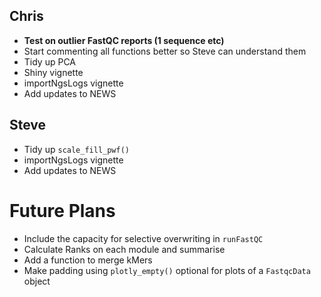 ## Chris
- **Test on outlier FastQC reports (1 sequence etc)**
- Start commenting all functions better so Steve can understand them
- Tidy up PCA
- Shiny vignette
- importNgsLogs vignette
- Add updates to NEWS

## Steve

- Tidy up `scale_fill_pwf()`
- importNgsLogs vignette
- Add updates to NEWS

# Future Plans

- Include the capacity for selective overwriting in `runFastQC`
- Calculate Ranks on each module and summarise
- Add a function to merge kMers
- Make padding using `plotly_empty()` optional for plots of a `FastqcData` object

